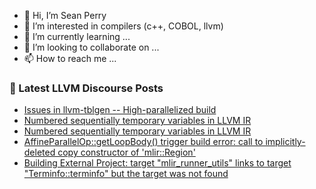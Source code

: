 - 👋 Hi, I’m Sean Perry
- 👀 I’m interested in compilers (c++, COBOL, llvm)
- 🌱 I’m currently learning ...
- 💞️ I’m looking to collaborate on ...
- 📫 How to reach me ...

<!---
s66perry/s66perry is a ✨ special ✨ repository because its `README.md` (this file) appears on your GitHub profile.
You can click the Preview link to take a look at your changes.
--->
### 📕 Latest LLVM Discourse Posts

<!-- DISCOURSE-LLVM:START -->
- [Issues in llvm-tblgen -- High-parallelized build](https://discourse.llvm.org/t/issues-in-llvm-tblgen-high-parallelized-build/68037?page=2#post_23)
- [Numbered sequentially temporary variables in LLVM IR](https://discourse.llvm.org/t/numbered-sequentially-temporary-variables-in-llvm-ir/68415#post_2)
- [Numbered sequentially temporary variables in LLVM IR](https://discourse.llvm.org/t/numbered-sequentially-temporary-variables-in-llvm-ir/68415#post_1)
- [AffineParallelOp::getLoopBody&lpar;&rpar; trigger build error: call to implicitly-deleted copy constructor of &#39;mlir::Region&#39;](https://discourse.llvm.org/t/affineparallelop-getloopbody-trigger-build-error-call-to-implicitly-deleted-copy-constructor-of-mlir-region/68412#post_1)
- [Building External Project: target &quot;mlir_runner_utils&quot; links to target &quot;Terminfo::terminfo&quot; but the target was not found](https://discourse.llvm.org/t/building-external-project-target-mlir-runner-utils-links-to-target-terminfo-terminfo-but-the-target-was-not-found/68397#post_12)
<!-- DISCOURSE-LLVM:END -->
